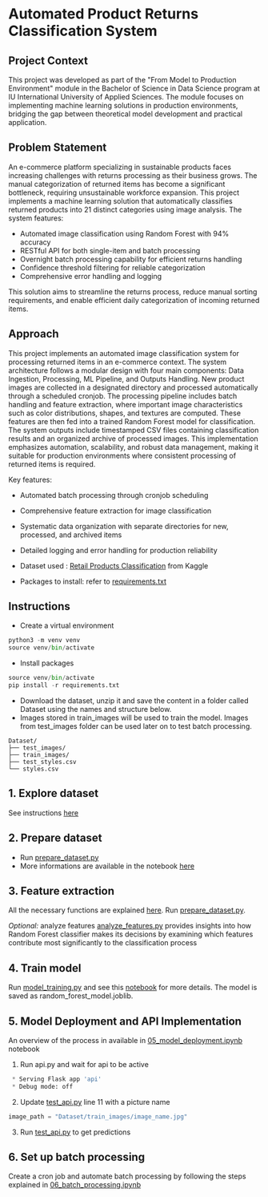 # Automated Product Returns Classification System

## Project Context
This project was developed as part of the "From Model to Production Environment" module in the Bachelor of Science in Data Science program at IU International University of Applied Sciences. The module focuses on implementing machine learning solutions in production environments, bridging the gap between theoretical model development and practical application.

## Problem Statement
An e-commerce platform specializing in sustainable products faces increasing challenges with returns processing as their business grows. The manual categorization of returned items has become a significant bottleneck, requiring unsustainable workforce expansion. This project implements a machine learning solution that automatically classifies returned products into 21 distinct categories using image analysis.
The system features:
- Automated image classification using Random Forest with 94% accuracy
- RESTful API for both single-item and batch processing
- Overnight batch processing capability for efficient returns handling
- Confidence threshold filtering for reliable categorization
- Comprehensive error handling and logging

This solution aims to streamline the returns process, reduce manual sorting requirements, and enable efficient daily categorization of incoming returned items.

## Approach
This project implements an automated image classification system for processing returned items in an e-commerce context. The system architecture follows a modular design with four main components: Data Ingestion, Processing, ML Pipeline, and Outputs Handling. New product images are collected in a designated directory and processed automatically through a scheduled cronjob. The processing pipeline includes batch handling and feature extraction, where important image characteristics such as color distributions, shapes, and textures are computed. These features are then fed into a trained Random Forest model for classification. The system outputs include timestamped CSV files containing classification results and an organized archive of processed images. This implementation emphasizes automation, scalability, and robust data management, making it suitable for production environments where consistent processing of returned items is required.

Key features:
- Automated batch processing through cronjob scheduling
- Comprehensive feature extraction for image classification
- Systematic data organization with separate directories for new, processed, and archived items
- Detailed logging and error handling for production reliability

- Dataset used : [Retail Products Classification](https://www.kaggle.com/competitions/retail-products-classification/overview) from Kaggle
- Packages to install: refer to [requirements.txt](requirements.txt) 

## Instructions
- Create a virtual environment
```python
python3 -m venv venv
source venv/bin/activate
```

- Install packages
```python
source venv/bin/activate
pip install -r requirements.txt
```

- Download the dataset, unzip it and save the content in a folder called Dataset using the names and structure below.
- Images stored in train_images will be used to train the model. Images from test_images folder can be used later on to test batch processing.
```
Dataset/
├── test_images/
├── train_images/
├── test_styles.csv
└── styles.csv
```
## 1. Explore dataset
See instructions [here](notebooks/01_data_exploration.ipynb)

## 2. Prepare dataset
- Run [prepare_dataset.py](prepare_dataset.py)
- More informations are available in the notebook [here](notebooks/02_dataset_preparation.ipynb)

## 3. Feature extraction
All the necessary functions are explained [here](notebooks/03_feature_extraction.ipynb).
Run [prepare_dataset.py](prepare_dataset.py).

_Optional:_ analyze features
[analyze_features.py](analyze_features.py) provides insights into how Random Forest classifier makes its decisions by examining which features contribute most significantly to the classification process

## 4. Train model
Run [model_training.py](model_training.py) and see this [notebook](notebooks/04_model_training.ipynb) for more details.
The model is saved as random_forest_model.joblib.

## 5. Model Deployment and API Implementation
An overview of the process in available in [05_model_deployment.ipynb](notebooks/05_model_deployment.ipynb) notebook
1. Run api.py and wait for api to be active
```python
 * Serving Flask app 'api'
 * Debug mode: off
```
2. Update [test_api.py](test_api.py) line 11 with a picture name
```python
image_path = "Dataset/train_images/image_name.jpg"
```
3. Run [test_api.py](test_api.py) to get predictions

## 6. Set up batch processing
Create a cron job and automate batch processing by following the steps explained in [06_batch_processing.ipynb](notebooks/06_batch_processing.ipynb)
